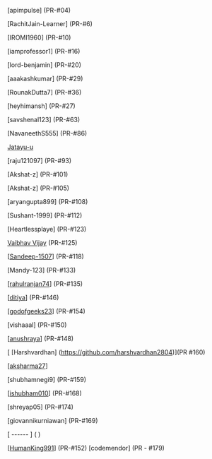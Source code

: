 [apimpulse] (PR-#04)

[RachitJain-Learner] (PR-#6)

[IROMI1960] (PR-#10)

[iamprofessor1] (PR-#16)

[lord-benjamin] (PR-#20)

[aaakashkumar] (PR-#29)

[RounakDutta7] (PR-#36)

[heyhimansh] (PR-#27)

[savshenal123] (PR-#63)

[NavaneethS555] (PR-#86)

[Jatayu-u](PR-#95,PR-#62)

[raju121097] (PR-#93)

[Akshat-z] (PR-#101)

[Akshat-z] (PR-#105)

[aryangupta899] (PR-#108)

[Sushant-1999] (PR-#112)

[Heartlessplaye] (PR-#123)

[Vaibhav Vijay](https://github.com/vaibhavvijay9) (PR-#125)

[[Sandeep-1507](https://github.com/Sandeep-1507)] (PR-#118)

[Mandy-123] (PR-#133)

[[rahulranjan74](https://github.com/rahulranjan74)] (PR-#135)

[[ditiya](https://github.com/ditiya)] (PR-#146)

[[godofgeeks23](https://github.com/godofgeeks23)] (PR-#154)

[vishaaal] (PR-#150)


[[anushraya](https://github.com/anushraya)] (PR-#148)

[ [Harshvardhan] (https://github.com/harshvardhan2804)](PR #160)

[[aksharma27](https://github.com/aksharma27)]

[shubhamnegi9] (PR-#159)

[[ishubham010](https://github.com/ishubham010)] (PR-#168)

[shreyap05] (PR-#174)

[giovannikurniawan] (PR-#169)

[   ------ ] ( )

[[HumanKing991](https://github.com/HumanKing991)] (PR-#152)
[codemendor] (PR - #179)
